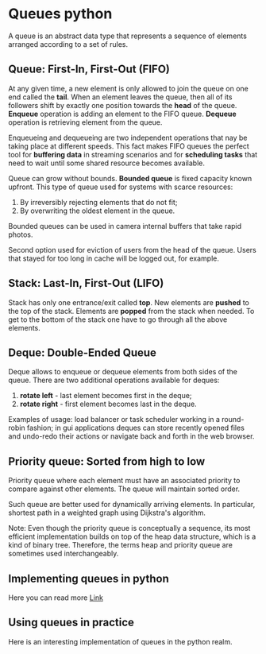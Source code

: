 # Queues python

A queue is an abstract data type that represents a sequence of elements arranged according to a set of rules.

## Queue: First-In, First-Out (FIFO)

At any given time, a new element is only allowed to join the queue on one end called the **tail**.
When an element leaves the queue, then all of its followers shift by exactly one position towards the **head** of the queue.
**Enqueue** operation is adding an element to the FIFO queue.
**Dequeue** operation is retrieving element from the queue.

Enqueueing and dequeueing are two independent operations that nay be taking place at different speeds.
This fact makes FIFO queues the perfect tool for **buffering data** in streaming scenarios and for **scheduling tasks** that need to wait until some shared resource becomes available.

Queue can grow without bounds.
**Bounded queue** is fixed capacity known upfront.
This type of queue used for systems with scarce resources:
  1. By irreversibly rejecting elements that do not fit;
  2. By overwriting the oldest element in the queue.

Bounded queues can be used in camera internal buffers that take rapid photos.

Second option used for eviction of users from the head of the queue.
Users that stayed for too long in cache will be logged out, for example.

## Stack: Last-In, First-Out (LIFO)

Stack has only one entrance/exit called **top**.
New elements are **pushed** to the top of the stack.
Elements are **popped** from the stack when needed.
To get to the bottom of the stack one have to go through all the above elements.

## Deque: Double-Ended Queue

Deque allows to enqueue or dequeue elements from both sides of the queue.
There are two additional operations available for deques:
  1. **rotate left** - last element becomes first in the deque;
  2. **rotate right** - first element becomes last in the deque.

Examples of usage: load balancer or task scheduler working in a round-robin fashion;
in gui applications deques can store recently opened files and undo-redo their actions or navigate back and forth 
in the web browser.

## Priority queue: Sorted from high to low

Priority queue where each element must have an associated priority to compare against other elements.
The queue will maintain sorted order.

Such queue are better used for dynamically arriving elements.
In particular, shortest path in a weighted graph using Dijkstra's algorithm.

Note: Even though the priority queue is conceptually a sequence, its most efficient implementation builds on top of
the heap data structure, which is a kind of binary tree. Therefore, the terms heap and priority queue are sometimes
used interchangeably.

## Implementing queues in python

Here you can read more [Link](https://realpython.com/queue-in-python/#implementing-queues-in-python)
<!--- TODO: Read about this topic. --->

## Using queues in practice

Here is an interesting implementation of queues in the python realm.
<!---TODO: Follow this tutorials.--->














